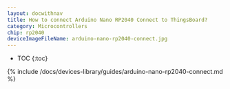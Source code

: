 ```yaml
---
layout: docwithnav
title: How to connect Arduino Nano RP2040 Connect to ThingsBoard?
category: Microcontrollers
chip: rp2040
deviceImageFileName: arduino-nano-rp2040-connect.jpg
---
```


* TOC
{:toc}

{% include /docs/devices-library/guides/arduino-nano-rp2040-connect.md %}
